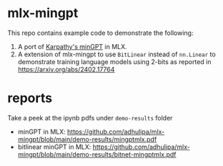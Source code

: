 # mlx-mingpt

This repo contains example code to demonstrate the following:
1. A port of [Karpathy's minGPT](https://github.com/karpathy/minGPT) in MLX.
2. A extension of mlx-mingpt to use `BitLinear` instead of `nn.Linear` to demonstrate training language models using 2-bits as reported in https://arxiv.org/abs/2402.17764

# reports

Take a peek at the ipynb pdfs under `demo-results` folder
* minGPT in MLX: https://github.com/adhulipa/mlx-mingpt/blob/main/demo-results/mingptmlx.pdf
* bitlinear minGPT in MLX: https://github.com/adhulipa/mlx-mingpt/blob/main/demo-results/bitnet-mingptmlx.pdf
